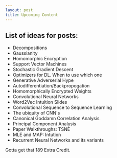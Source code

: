 ```yaml
---
layout: post
title: Upcoming Content
---
```


## List of ideas for posts:

- Decompositions
- Gaussianity
- Homomorphic Encryption
- Support Vector Machines
- Stochastic Gradient Descent
- Optimizers for DL. When to use which one
- Generative Adverserial Hype
- Autodifferentiation/Backpropogation
- Homomorphically Encrypted Weights
- Convolutional Neural Networks
- Word2Vec Intuition Slides
- Convolutional Sequence to Sequence Learning
- The ubiquity of CNN's
- Canonical Goddamn Correlation Analysis
- Principal Component Analysis
- Paper Walkthroughs: TSNE
- MLE and MAP: Intution
- Recurrent Neural Networks and its variants

Gotta get that 189 Extra Credit.
